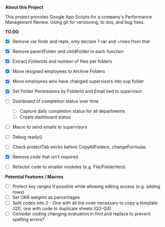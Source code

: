 **About this Project**

This project provides Google App Scripts for a company's Performance Management Review.  Using git for versioning, to dos, and bug fixes.


**TO DO**
- [X] Remove var findx and replx, only declare 1 var and +rows from that
- [X] Remove parentFolder and childFolder in each function
- [X] Extract FolderIds and number of files per folders
- [X] Move resigned employees to Archive Folders
- [X] Move employees who have changed supervisors into sup folder
- [X] Set Folder Permissions by FolderId and Email tied to supervisor
- [ ] Dashboard of completion status over time
  - [ ] Capture daily completion status for all departments
  - [ ] Create dashboard status
- [ ] Macro to send emails to supervisors
- [ ] Debug ready()
- [ ] Check protectTab works before CopyAllFolders, changeFormulas
- [X] Remove code that isn't required
- [ ] Refactor code to smaller modules (e.g. File/FolderIters)


**Potential Features / Macros**
- [ ] Protect key ranges if possible while allowing editing access (e.g. adding rows)
- [ ] Set OKR weights as percentages
- [ ] Split codes into 2 - One with all the code necessary to copy a template (Q1), one with code to duplicate sheets (Q2-Q4)
- [ ] Consider coding changing evaluation in find and replace to prevent spelling errors?
